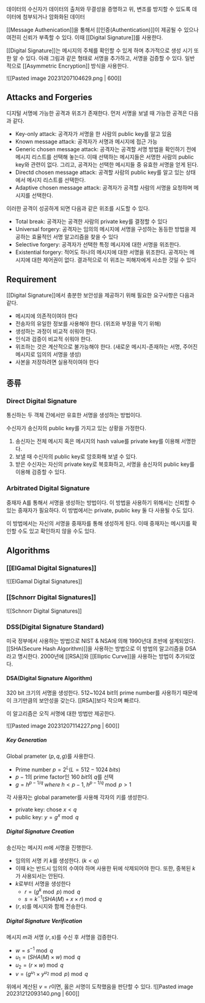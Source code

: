 데이터의 수신자가 데이터의 출처와 무결성을 증명하고 위, 변조를 방지할 수 있도록 데이터에 첨부되거나 암화화된 데이터 

[[Message Authenication]]을 통해서 [[인증(Authentication)]]이 제공될 수 있으나 여전히 신뢰가 부족할 수 있다. 이때 [[Digital Signature]]를 사용한다. 

[[Digital Signature]]는 메시지의 주체를 확인할 수 있게 하며 추가적으로 생성 시기 또한 알 수 있다. 아래 그림과 같은 형태로 서명을 추가하고, 서명을 검증할 수 있다. 일반적으로 [[Asymmetric Encryption]] 방식을 사용한다. 

![[Pasted image 20231207104629.png | 600]]

## Attacks and Forgeries
디지털 서명에 가능한 공격과 위조가 존재한다. 먼저 서명을 보낼 때 가능한 공격은 다음과 같다. 
+ Key-only attack: 공격자가 서명을 한 사람의 public key를 알고 있음
+ Known message attack: 공격자가 서명과 메시지에 접근 가능
+ Generic chosen message attack: 공격자는 공격할 서명 방법을 확인하기 전에 메시지 리스트를 선택해 놓는다. 이때 선택하는 메시지들은 서명한 사람의 public key와 관련이 없다. 그리고, 공격자는 선택한 메시지들 중 유효한 서명을 얻게 된다. 
+ Directd chosen message attack: 공격할 사람의 public key를 알고 있는 상태에서 메시지 리스트를 선택한다. 
+ Adaptive chosen message attack: 공격자가 공격할 사람의 서명을 요청하며 메시지를 선택한다. 

이러한 공격이 성공하게 되면 다음과 같은 위조를 시도할 수 있다. 
+ Total break: 공격자는 공격한 사람의 private key를 결정할 수 있다
+ Universal forgery: 공격자는 임의의 메시지에 서명을 구성하는 동등한 방법을 제공하는 효율적인 서명 알고리즘을 찾을 수 있다
+ Selective forgery: 공격자가 선택한 특정 메시지에 대한 서명을 위조한다.
+ Existential forgery: 적어도 하나의 메시지에 대한 서명을 위조한다. 공격자는 메시지에 대한 제어권이 없다. 결과적으로 이 위조는 피해자에게 사소한 것일 수 있다
## Requirement
[[Digital Signature]]에서 충분한 보안성을 제공하기 위해 필요한 요구사항은 다음과 같다. 
+ 메시지에 의존적이여야 한다
+ 전송자의 유일한 정보를 사용해야 한다. (위조와 부정을 막기 위해)
+ 생성하는 과정이 비교적 쉬워야 한다.
+ 인식과 검증이 비교적 쉬워야 한다.
+ 위조하는 것은 계산적으로 불가능해야 한다. (새로운 메시지-존재하는 서명, 주어진 메시지로 임의의 서명을 생성)
+ 사본을 저장하려면 실용적이여야 한다
## 종류
### Direct Digital Signature
통신하는 두 객체 간에서만 유효한 서명을 생성하는 방법이다. 

수신자가 송신자의 public key를 가지고 있는 상황을 가정한다. 
1. 송신자는 전체 메시지 혹은 메시지의 hash value를 private key를 이용해 서명한다.
2. 보낼 때 수신자의 public key로 암호화해 보낼 수 있다.
3. 받은 수신자는 자신의 private key로 복호화하고, 서명을 송신자의 public key를 이용해 검증할 수 있다. 
### Arbitrated Digital Signature
중재자 A를 통해서 서명을 생성하는 방법이다. 이 방법을 사용하기 위해서는 신뢰할 수 있는 중재자가 필요하다. 이 방법에서는 private, public key 둘 다 사용될 수도 있다. 

이 방법에서는 자신의 서명을 중재자를 통해 생성하게 된다. 이때 중재자는 메시지를 확인할 수도 있고 확인하지 않을 수도 있다. 

## Algorithms
### [[ElGamal Digital Signatures]]
![[ElGamal Digital Signatures]]
### [[Schnorr Digital Signatures]]
![[Schnorr Digital Signatures]]
### DSS(Digital Signature Standard)
미국 정부에서 사용하는 방법으로 NIST & NSA에 의해 1990년대 초반에 설계되었다. [[SHA(Secure Hash Algorithm)]]을 사용하는 방법으로 이 방법의 알고리즘을 DSA라고 명시한다. 2000년에 [[RSA]]와 [[Elliptic Curve]]을 사용하는 방법이 추가되었다.
#### DSA(Digital Signature Algorithm)
320 bit 크기의 서명을 생성한다. 512~1024 bit의 prime number를 사용하기 때문에 이 크기만큼의 보안성을 갖는다. [[RSA]]보다 작으며 빠르다. 

이 알고리즘은 오직 서명에 대한 방법만 제공한다. 

![[Pasted image 20231207114227.png | 600]]
##### Key Generation
Global prameter $(p, q, g)$를 사용한다. 
+ Prime number $p=2^L$($L=512-1024 \;bits$)
+ $p-1$의 prime factor인 $160\; bit$의 $q$를 선택
+ $g=h^{{p-1}/q} \; where \; h < p-1, \;h^{p-1/q} \bmod p > 1$ 

각 사용자는 global parameter를 사용해 각자의 키를 생성한다.
+ private key: chose $x<q$
+ public key: $y=g^x \bmod q$
##### Digital Signature Creation
송신자는 메시지 $m$에 서명을 진행한다.
+ 임의의 서명 키 $k$를 생성한다. ($k<q$)
+ 이때 $k$는 반드시 임의의 수여야 하며 사용한 뒤에 삭제되어야 한다. 또한, 중복된 $k$가 사용되서는 안된다.
+ $k$로부터 서명을 생성한다
	+ $r=(g^k \bmod p) \bmod q$
	+ $s = k^{-1} (SHA(M)+x\times r) \bmod q$
+ ($r, s$)를 메시지와 함께 전송한다. 

##### Digital Signature Verification
메시지 $m$과 서명 $(r, s)$를 수신 후 서명을 검증한다. 
+ $w = s^{-1} \bmod q$
+ $u_1 = (SHA(M)\times w)\bmod q$
+ $u_2 = (r\times w) \bmod q$
+ $v=(g^{u_1} \times y^{u_2} \bmod p) \bmod q$

위에서 계산된 $v=r$이면, 옳은 서명이 도착했음을 판단할 수 있다. 
![[Pasted image 20231212093140.png | 600]]
